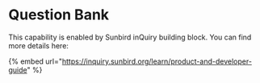 # Question Bank

This capability is enabled by Sunbird inQuiry building block. You can find more details here:

{% embed url="https://inquiry.sunbird.org/learn/product-and-developer-guide" %}
